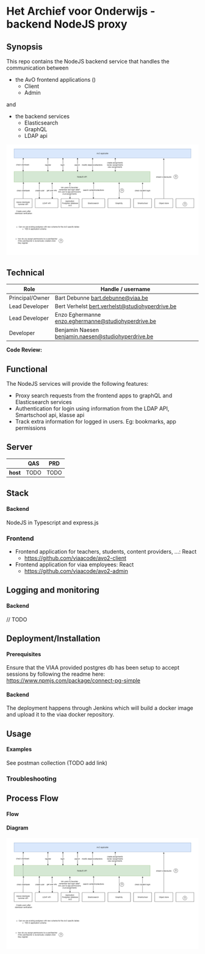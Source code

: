 # Het Archief voor Onderwijs - backend NodeJS proxy

## Synopsis

This repo contains the NodeJS backend service that handles the communication between
* the AvO frontend applications ()
    * Client
    * Admin

and
* the backend services
    * Elasticsearch
    * GraphQL
    * LDAP api

![Overview of the avo backend and frontend applications](avo-overview.png?raw=true)


## Technical

|Role              | Handle / username|
| -------------    |--------------| 
|Principal/Owner   | Bart Debunne <bart.debunne@viaa.be>  | 
|Lead Developer    | Bert Verhelst <bert.verhelst@studiohyperdrive.be> |
|Lead Developer    | Enzo Eghermanne <enzo.eghermanne@studiohyperdrive.be> |
|Developer         | Benjamin Naesen <benjamin.naesen@studiohyperdrive.be> |

**Code Review:**

## Functional

The NodeJS services will provide the following features:
* Proxy search requests from the frontend apps to graphQL and Elasticsearch services
* Authentication for login using information from the LDAP API, Smartschool api, klasse api
* Track extra information for logged in users. Eg: bookmarks, app permissions

## Server

|               | QAS           | PRD      |
| ------------- |:-------------:| :-----:  |
| **host**      | TODO          | TODO     |

## Stack

#### Backend

NodeJS in Typescript and express.js

### Frontend

* Frontend application for teachers, students, content providers, ...: React
    * https://github.com/viaacode/avo2-client
* Frontend application for viaa employees: React
    * https://github.com/viaacode/avo2-admin

## Logging and monitoring

#### Backend

// TODO

## Deployment/Installation

#### Prerequisites

Ensure that the VIAA provided postgres db has been setup to accept sessions by following the readme here:
https://www.npmjs.com/package/connect-pg-simple

#### Backend

The deployment happens through Jenkins which will build a docker image and upload it to the viaa docker repository.

## Usage

#### Examples

See postman collection (TODO add link)

### Troubleshooting

## Process Flow

#### Flow

#### Diagram

![Overview of the avo backend and frontend applications](avo-overview.png?raw=true)
